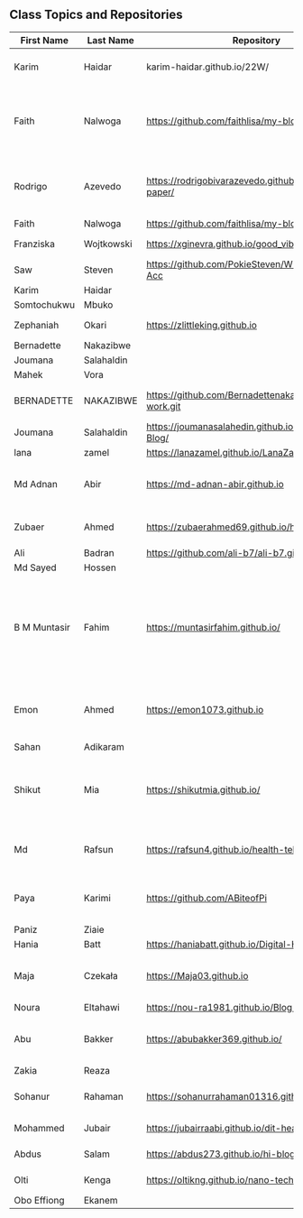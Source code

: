 ## Class Topics and Repositories


| First Name | Last Name | Repository | Topic | First Title | Target Group |
|---|---|---|---|---|---|
| Karim | Haidar | karim-haidar.github.io/22W/ | Helping Visually Impaired With AI | Empowering the Visually Impaired With AI  | Visually Impaired |
|Faith|Nalwoga|https://github.com/faithlisa/my-blog-post.git|health information exchange|heaith information exchange between medical offficers|medical offficers|
|Rodrigo|Azevedo|https://rodrigobivarazevedo.github.io/research-paper/|Artificial Intelligence in Medicine|How can AI create efficiency and effectiveness in Digital Health|Corporations|
|Faith|Nalwoga|https://github.com/faithlisa/my-blog-post.git||||
|Franziska | Wojtkowski | https://xginevra.github.io/good_vibes/ | people suffering from psoriasis | | |
| Saw | Steven | https://github.com/PokieSteven/W22-23---IBA-Acc | - | - | - |
| Karim | Haidar | | | | |
|Somtochukwu|Mbuko| | | | |
|Zephaniah|Okari| https://zlittleking.github.io |cybersecurity|healthcare sector|Healthcare Facilities|
|Bernadette|Nakazibwe|||||
|Joumana|Salahaldin| | | | |
|Mahek| Vora| | | | |
|BERNADETTE|NAKAZIBWE|https://github.com/Bernadettenakazibwe/My-work.git |Empowerment through digital health|Digital Health Advantages|People interested in supporting the continuation of Digital Health|
|Joumana|Salahaldin|https://joumanasalahedin.github.io/Digital-Health-Blog/ | | | |
|lana|zamel|https://lanazamel.github.io/LanaZamel207/| | | |
|Md Adnan|Abir| https://md-adnan-abir.github.io | Telemedicine | Internet consultation in the medical sector | Digitalized hospitals, Doctors, freelancing healthcare workers, and people living in remote areas |
|Zubaer|Ahmed| https://zubaerahmed69.github.io/health-blog/ | Impact of IT in Healthcare System | Health & Information Technology	 | IT & Health Sector |
|Ali |Badran |https://github.com/ali-b7/ali-b7.github.io.git | | | | Effect of Nutrition apps on Health |||
|Md Sayed|Hossen| | | | |
|B M Muntasir|Fahim| https://muntasirfahim.github.io/ | Digital Health | The indestructible influence of Social Networking Platforms on the Digital Healthcare System | General Public, Health Professionals and associates |
|Emon|Ahmed|https://emon1073.github.io |Enhancing Investments in Health Information Technology | Why we should invest more in health information technology|General Audience & Government Authorities|
|Sahan|Adikaram| | | | |
|Shikut|Mia|https://shikutmia.github.io/ |Social media and suicide prevention |Digital health technologies and smart structuring for suicide prevention |Social media users,Psychiatrist,General People|
|Md|Rafsun| https://rafsun4.github.io/health-tek/blog1.html | Blockchain & Healthcare | How blockchain can affect healthcare industry | Software Engineers/Pharmacuticals/Medical Officers |
|Paya|Karimi|https://github.com/ABiteofPi|Digital Solutions and Assistance for the Neurodivergent|Digital Health for The Brain|Indivituals, Caregivers, Mental Health Professionals|
|Paniz|Ziaie| | | | |
|Hania|Batt|https://haniabatt.github.io/Digital-Health/ | | | |
|Maja|Czekała|https://Maja03.github.io|How does Digital Technology affect Sports |Digital Health in Sports |athletes, physiotherapists, people working in the sport field, people intrested in sport |
|Noura|Eltahawi|https://nou-ra1981.github.io/Blog-Post/ | | | |
|Abu|Bakker|https://abubakker369.github.io/|the internet and social media |information through virtual networks and communities | bloggers and others people |
|Zakia|Reaza| | | |
|Sohanur|Rahaman|https://sohanurrahaman01316.github.io/Seabeach/ |Pandemics & Technology|Technological evolution during pandemic|Hospital Workers, Software Engineers|
|Mohammed|Jubair|https://jubairraabi.github.io/dit-health-business/|Bioinformatics|Bioinformatics & it's application| Medical Officers, Students, Professors|
|Abdus | Salam | https://abdus273.github.io/hi-blog/ | Big Data | Big Data In Health Industry| Software Engineers/ Researchers/ Medical Officers|
|Olti|Kenga|https://oltikng.github.io/nano-tech/|Nanotechnology in Healthcare|Nanotechnology in Medicine|Healthcare Companies|
|Obo Effiong|Ekanem| | | |
